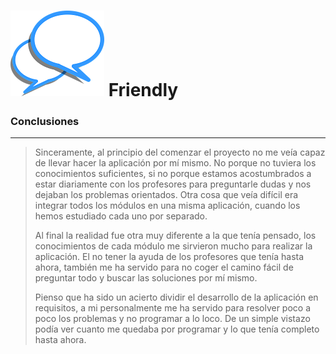 ![Friendly](images/logo.png) **Friendly**
==================

### Conclusiones

-------------------------------------------


> Sinceramente, al principio del comenzar el proyecto no me veía capaz de llevar hacer la aplicación por mí mismo. No porque no tuviera los conocimientos suficientes, si no porque estamos acostumbrados a estar diariamente con los profesores para preguntarle dudas y nos dejaban los problemas orientados. Otra cosa que veía difícil era integrar todos los módulos en una misma aplicación, cuando los hemos estudiado cada uno por separado.
>
> Al final la realidad fue otra muy diferente a la que tenía pensado, los conocimientos de cada módulo me sirvieron mucho para realizar la aplicación. El no tener la ayuda de los profesores que tenía hasta ahora, también me ha servido para no coger el camino fácil de preguntar todo y buscar las soluciones por mí mismo.
>
> Pienso que ha sido un acierto dividir el desarrollo de la aplicación en requisitos, a mi personalmente me ha servido para resolver poco a poco los problemas y no programar a lo loco. De un simple vistazo podía ver cuanto me quedaba por programar y lo que tenía completo hasta ahora.
